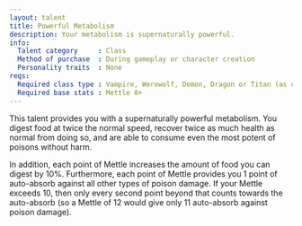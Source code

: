 ```yaml
---
layout: talent
title: Powerful Metabolism
description: Your metabolism is supernaturally powerful.
info:
  Talent category     : Class
  Method of purchase  : During gameplay or character creation
  Personality traits  : None
reqs:
  Required class type : Vampire, Werewolf, Demon, Dragon or Titan (as class or trait)
  Required base stats : Mettle 8+
---
```


This talent provides you with a supernaturally powerful metabolism. You digest food at twice the normal speed, recover twice as much health as normal from doing so, and are able to consume even the most potent of poisons without harm.

In addition, each point of Mettle increases the amount of food you can digest by 10%. Furthermore, each point of Mettle provides you 1 point of auto-absorb against all other types of poison damage. If your Mettle exceeds 10, then only every second point beyond that counts towards the auto-absorb (so a Mettle of 12 would give only 11 auto-absorb against poison damage).